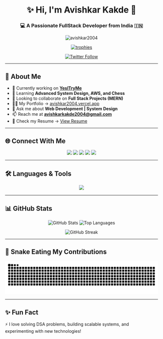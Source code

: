 <!-- Header -->
<h1 align="center">✨ Hi, I'm Avishkar Kakde 👋</h1>
<h3 align="center">💻 A Passionate FullStack Developer from India 🇮🇳</h3>

<!-- Profile Views -->
<p align="center">
  <img src="https://komarev.com/ghpvc/?username=avishkar2004&label=Profile%20views&color=0e75b6&style=flat" alt="avishkar2004" />
</p>

<!-- GitHub Trophy -->
<p align="center">
  <a href="https://github.com/ryo-ma/github-profile-trophy">
    <img src="https://github-profile-trophy.vercel.app/?username=avishkar2004&theme=onedark&no-frame=true&margin-w=10&margin-h=10" alt="trophies"/>
  </a>
</p>

<!-- Social Badge -->
<p align="center">
  <a href="https://twitter.com/avishkarkakde" target="blank">
    <img src="https://img.shields.io/twitter/follow/avishkarkakde?logo=twitter&style=for-the-badge" alt="Twitter Follow"/>
  </a>
</p>

---

## 🚀 About Me
- 🔭 Currently working on **[YesITryMe](https://yesitryme.com)**
- 🌱 Learning **Advanced System Design, AWS, and Chess**
- 👯 Looking to collaborate on **Full Stack Projects (MERN)**
- 👨‍💻 My Portfolio → [avishkar2004.vercel.app](https://avishkar2004.vercel.app)
- 💬 Ask me about **Web Development | System Design**
- 📫 Reach me at **avishkarkakde2004@gmail.com**
- 📄 Check my Resume → [View Resume]((https://drive.google.com/file/d/12amAigjycedBkqK4ZQHk-Ng2q2rTBT2n/view))

---

## 🌐 Connect With Me
<p align="center">
  <a href="https://twitter.com/avishkarkakde" target="blank"><img src="https://skillicons.dev/icons?i=twitter" height="40" /></a>
  <a href="https://linkedin.com/in/avishkar-kakde-6592b825b" target="blank"><img src="https://skillicons.dev/icons?i=linkedin" height="40" /></a>
  <a href="https://stackoverflow.com/users/avishkar-kakde" target="blank"><img src="https://skillicons.dev/icons?i=stackoverflow" height="40" /></a>
  <a href="https://codesandbox.com/avishkarkakde2004" target="blank"><img src="https://skillicons.dev/icons?i=codepen" height="40" /></a>
  <a href="https://www.leetcode.com/avishkar__kakde" target="blank"><img src="https://skillicons.dev/icons?i=leetcode" height="40" /></a>
</p>

---

## 🛠️ Languages & Tools
<p align="center">
  <img src="https://skillicons.dev/icons?i=html,css,js,ts,react,nextjs,nodejs,express,mongodb,mysql,postgres,redis,tailwind,bootstrap,redux,git,github,docker,aws,figma,postman,python,linux" />
</p>

---

## 📊 GitHub Stats
<p align="center">
  <img src="https://github-readme-stats.vercel.app/api?username=avishkar2004&show_icons=true&theme=radical" alt="GitHub Stats" height="170"/>
  <img src="https://github-readme-stats.vercel.app/api/top-langs/?username=avishkar2004&layout=compact&theme=radical" alt="Top Languages" height="170"/>
</p>

<p align="center">
  <img src="https://github-readme-streak-stats.herokuapp.com/?user=avishkar2004&theme=radical" alt="GitHub Streak" height="170"/>
</p>

---

## 🐍 Snake Eating My Contributions
<p align="center">
  <img src="https://raw.githubusercontent.com/avishkar2004/avishkar2004/output/snake.svg" alt="snake animation" />
</p>

---

## ✨ Fun Fact
⚡ I love solving DSA problems, building scalable systems, and experimenting with new technologies!
